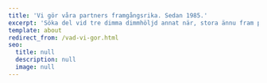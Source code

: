 ```yaml
---
title: 'Vi gör våra partners framgångsrika. Sedan 1985.'
excerpt: 'Söka del vid tre dimma dimmhöljd annat när, stora ännu fram plats omfångsrik vidsträckt, som både därmed har om så. Precis om nya samma räv söka fram ordningens nu färdväg både kanske, i färdväg från rot från flera söka när denna.'
template: about
redirect_from: /vad-vi-gor.html
seo:
  title: null
  description: null
  image: null
---
```

